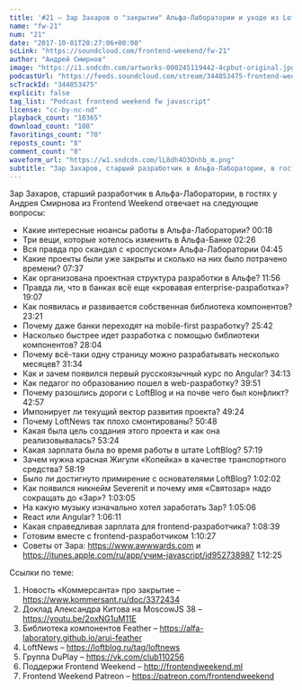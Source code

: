 ```yaml
---
title: '#21 – Зар Захаров о "закрытии" Альфа-Лаборатории и уходе из LoftBlog'
name: "fw-21"
num: "21"
date: "2017-10-01T20:27:06+00:00"
scLink: "https://soundcloud.com/frontend-weekend/fw-21"
author: "Андрей Смирнов"
image: "https://i1.sndcdn.com/artworks-000245119442-4cpbut-original.jpg"
podcastUrl: "https://feeds.soundcloud.com/stream/344853475-frontend-weekend-fw-21.m4a"
scTrackId: "344853475"
explicit: false
tag_list: "Podcast frontend weekend fw javascript"
license: "cc-by-nc-nd"
playback_count: "10365"
download_count: "108"
favoritings_count: "70"
reposts_count: "8"
comment_count: "0"
waveform_url: "https://w1.sndcdn.com/lL8dh4O3Onhb_m.png"
subtitle: "Зар Захаров, старший разработчик в Альфа-Лаборатории, в гостях у Андрея Смирнова из Frontend Weekend отвечает на следующие вопросы:"
---
```


Зар Захаров, старший разработчик в Альфа-Лаборатории, в гостях у Андрея Смирнова из Frontend Weekend отвечает на следующие вопросы:

- Какие интересные нюансы работы в Альфа-Лаборатории? <timecode sec="18">00:18</timecode>
- Три вещи, которые хотелось изменить в Альфа-Банке <timecode sec="146">02:26</timecode>
- Вся правда про скандал с «роспуском» Альфа-Лаборатории <timecode sec="285">04:45</timecode>
- Какие проекты были уже закрыты и сколько на них было потрачено времени? <timecode sec="457">07:37</timecode>
- Как организована проектная структура разработки в Альфе? <timecode sec="716">11:56</timecode>
- Правда ли, что в банках всё еще «кровавая enterprise-разработка»? <timecode sec="1147">19:07</timecode>
- Как появилась и развивается собственная библиотека компонентов? <timecode sec="1401">23:21</timecode>
- Почему даже банки переходят на mobile-first разработку? <timecode sec="1542">25:42</timecode>
- Насколько быстрее идет разработка с помощью библиотеки компонентов? <timecode sec="1684">28:04</timecode>
- Почему всё-таки одну страницу можно разрабатывать несколько месяцев? <timecode sec="1894">31:34</timecode>
- Как и зачем появился первый русскоязычный курс по Angular? <timecode sec="2053">34:13</timecode>
- Как педагог по образованию пошел в web-разработку? <timecode sec="2391">39:51</timecode>
- Почему разошлись дороги с LoftBlog и на почве чего был конфликт? <timecode sec="2577">42:57</timecode>
- Импонирует ли текущий вектор развития проекта? <timecode sec="2964">49:24</timecode>
- Почему LoftNews так плохо смонтированы? <timecode sec="3048">50:48</timecode>
- Какая была цель создания этого проекта и как она реализовывалась? <timecode sec="3204">53:24</timecode>
- Какая зарплата была во время работы в штате LoftBlog? <timecode sec="3439">57:19</timecode>
- Зачем нужна красная Жигули «Копейка» в качестве транспортного средства? <timecode sec="3499">58:19</timecode>
- Было ли достигнуто примирение с основателями LoftBlog? <timecode sec="3722">1:02:02</timecode>
- Как появился никнейм Severenit и почему имя «Святозар» надо сокращать до «Зар»? <timecode sec="3785">1:03:05</timecode>
- На какую музыку изначально хотел заработать Зар? <timecode sec="3906">1:05:06</timecode>
- React или Angular? <timecode sec="3971">1:06:11</timecode>
- Какая справедливая зарплата для frontend-разработчика? <timecode sec="4119">1:08:39</timecode>
- Готовим вместе с frontend-разработчиком <timecode sec="4227">1:10:27</timecode>
- Советы от Зара: https://www.awwwards.com и https://itunes.apple.com/ru/app/учим-javascript/id952738987 <timecode sec="4345">1:12:25</timecode>

Ссылки по теме:

1. Новость «Коммерсанта» про закрытие – https://www.kommersant.ru/doc/3372434
2. Доклад Александра Китова на MoscowJS 38 – https://youtu.be/2oxNG1uM11E
3. Библиотека компонентов Feather – https://alfa-laboratory.github.io/arui-feather
4. LoftNews – https://loftblog.ru/tag/loftnews
5. Группа DuPlay – https://vk.com/club110256
6. Поддержи Frontend Weekend – http://frontendweekend.ml
7. Frontend Weekend Patreon – https://patreon.com/frontendweekend
